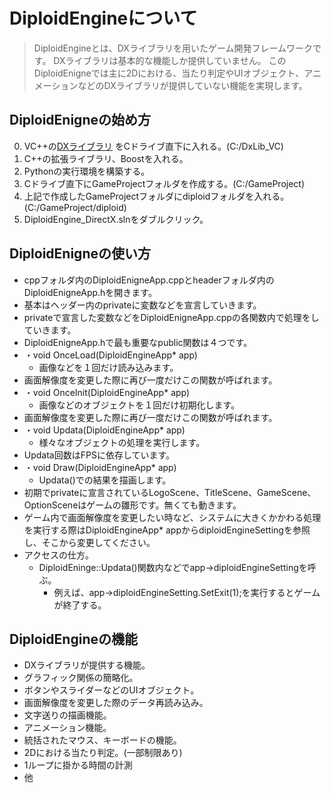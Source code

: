 # DiploidEngineについて
>DiploidEngineとは、DXライブラリを用いたゲーム開発フレームワークです。
>DXライブラリは基本的な機能しか提供していません。
>このDiploidEnigneでは主に2Dにおける、当たり判定やUIオブジェクト、アニメーションなどのDXライブラリが提供していない機能を実現します。

## DiploidEnigneの始め方
0. VC++の[DXライブラリ](https://dxlib.xsrv.jp/index.html) をCドライブ直下に入れる。(C:/DxLib_VC)
1. C++の拡張ライブラリ、Boostを入れる。
2. Pythonの実行環境を構築する。
3. Cドライブ直下にGameProjectフォルダを作成する。(C:/GameProject)
4. 上記で作成したGameProjectフォルダにdiploidフォルダを入れる。(C:/GameProject/diploid)
5. DiploidEngine_DirectX.slnをダブルクリック。

## DiploidEnigneの使い方
- cppフォルダ内のDiploidEnigneApp.cppとheaderフォルダ内のDiploidEnigneApp.hを開きます。
- 基本はヘッダー内のprivateに変数などを宣言していきます。
- privateで宣言した変数などをDiploidEnigneApp.cppの各関数内で処理をしていきます。
- DiploidEnigneApp.hで最も重要なpublic関数は４つです。
- ・void OnceLoad(DiploidEngineApp* app)
  - 画像などを１回だけ読み込みます。
- 画面解像度を変更した際に再び一度だけこの関数が呼ばれます。
- ・void OnceInit(DiploidEngineApp* app)
  - 画像などのオブジェクトを１回だけ初期化します。
- 画面解像度を変更した際に再び一度だけこの関数が呼ばれます。
- ・void Updata(DiploidEngineApp* app)
   - 様々なオブジェクトの処理を実行します。
- Updata回数はFPSに依存しています。
- ・void Draw(DiploidEngineApp* app)
  - Updata()での結果を描画します。
- 初期でprivateに宣言されているLogoScene、TitleScene、GameScene、OptionSceneはゲームの雛形です。無くても動きます。
- ゲーム内で画面解像度を変更したい時など、システムに大きくかかわる処理を実行する際はDiploidEngineApp* appからdiploidEngineSettingを参照し、そこから変更してください。
- アクセスの仕方。
  - DiploidEninge::Updata()関数内などでapp->diploidEngineSettingを呼ぶ。
    - 例えば、app->diploidEngineSetting.SetExit(1);を実行するとゲームが終了する。

## DiploidEngineの機能
- DXライブラリが提供する機能。
- グラフィック関係の簡略化。
- ボタンやスライダーなどのUIオブジェクト。
- 画面解像度を変更した際のデータ再読み込み。
- 文字送りの描画機能。
- アニメーション機能。
- 統括されたマウス、キーボードの機能。
- 2Dにおける当たり判定。(一部制限あり)
- 1ループに掛かる時間の計測
- 他
